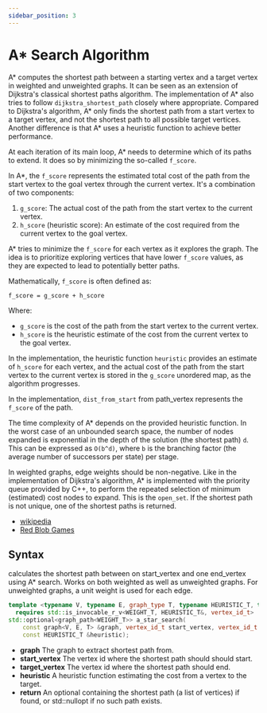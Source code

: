 ```yaml
---
sidebar_position: 3
---
```


# A* Search Algorithm

A\* computes the shortest path between a starting vertex and a target vertex in weighted and unweighted graphs.
It can be seen as an extension of Dijkstra's classical shortest paths algorithm. The implementation of A\* also tries to follow `dijkstra_shortest_path` closely where appropriate. Compared to Dijkstra's algorithm, A\* only finds the shortest path from a start vertex to a target vertex, and not the shortest path to all possible target vertices. Another difference is that A\* uses a heuristic function to achieve better performance.

At each iteration of its main loop, A\* needs to determine which of its paths to extend. It does so by minimizing the so-called `f_score`.

In A\*, the `f_score` represents the estimated total cost of the path from the start vertex to the goal vertex through the current vertex. It's a combination of two components:

1. `g_score`: The actual cost of the path from the start vertex to the current vertex.
2. `h_score` (heuristic score): An estimate of the cost required from the current vertex to the goal vertex.

A\* tries to minimize the `f_score` for each vertex as it explores the graph. The idea is to prioritize exploring vertices that have lower `f_score` values, as they are expected to lead to potentially better paths.

Mathematically, `f_score` is often defined as:
```
f_score = g_score + h_score
```

Where:
- `g_score` is the cost of the path from the start vertex to the current vertex.
- `h_score` is the heuristic estimate of the cost from the current vertex to the goal vertex.

In the implementation, the heuristic function `heuristic` provides an estimate of `h_score` for each vertex, and the actual cost of the path from the start vertex to the current vertex is stored in the `g_score` unordered map, as the algorithm progresses. 

In the implementation, `dist_from_start` from path_vertex represents the `f_score` of the path.

The time complexity of A\* depends on the provided heuristic function. In the worst case of an unbounded search space, the number of nodes expanded is exponential in the depth of the solution (the shortest path) `d`. This can be expressed as `O(b^d)`, where `b` is the branching factor (the average number of successors per state) per stage.

In weighted graphs, edge weights should be non-negative. Like in the implementation of Dijkstra's algorithm, A\* is implemented with the priority queue provided by C++, to perform the repeated selection of minimum (estimated) cost nodes to expand. This is the `open_set`. If the shortest path is not unique, one of the shortest paths is returned. 

* [wikipedia](https://en.wikipedia.org/wiki/A*_search_algorithm)
* [Red Blob Games](https://www.redblobgames.com/pathfinding/a-star/introduction.html)

## Syntax

calculates the shortest path between on start_vertex and one end_vertex using A\* search.
Works on both weighted as well as unweighted graphs. For unweighted graphs, a unit weight is used for each edge.

```cpp
template <typename V, typename E, graph_type T, typename HEURISTIC_T, typename WEIGHT_T = decltype(get_weight(std::declval<E>()))>
  requires std::is_invocable_r_v<WEIGHT_T, HEURISTIC_T&, vertex_id_t>
std::optional<graph_path<WEIGHT_T>> a_star_search(
    const graph<V, E, T> &graph, vertex_id_t start_vertex, vertex_id_t target_vertex,
    const HEURISTIC_T &heuristic);
```

- **graph** The graph to extract shortest path from.
- **start_vertex** The vertex id where the shortest path should should start.
- **target_vertex** The vertex id where the shortest path should end.
- **heuristic** A heuristic function estimating the cost from a vertex to the target.
- **return**  An optional containing the shortest path (a list of vertices) if found, or std::nullopt if no such path exists.